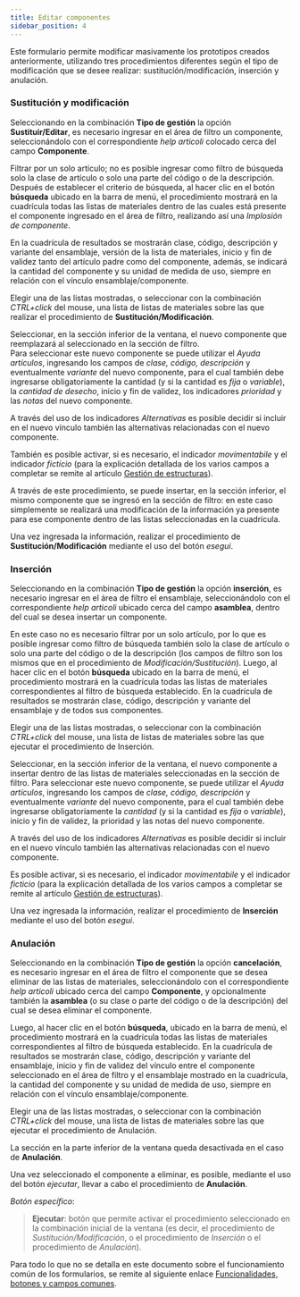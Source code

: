```yaml
---
title: Editar componentes
sidebar_position: 4
---
```


Este formulario permite modificar masivamente los prototipos creados anteriormente, utilizando tres procedimientos diferentes según el tipo de modificación que se desee realizar: sustitución/modificación, inserción y anulación.

### Sustitución y modificación

Seleccionando en la combinación **Tipo de gestión** la opción **Sustituir/Editar**, es necesario ingresar en el área de filtro un componente, seleccionándolo con el correspondiente *help articoli* colocado cerca del campo **Componente**.

Filtrar por un solo artículo; no es posible ingresar como filtro de búsqueda solo la clase de artículo o solo una parte del código o de la descripción.  
Después de establecer el criterio de búsqueda, al hacer clic en el botón **búsqueda** ubicado en la barra de menú, el procedimiento mostrará en la cuadrícula todas las listas de materiales dentro de las cuales está presente el componente ingresado en el área de filtro, realizando así una *Implosión de componente*.

En la cuadrícula de resultados se mostrarán clase, código, descripción y variante del ensamblaje, versión de la lista de materiales, inicio y fin de validez tanto del artículo padre como del componente, además, se indicará la cantidad del componente y su unidad de medida de uso, siempre en relación con el vínculo ensamblaje/componente.

Elegir una de las listas mostradas, o seleccionar con la combinación *CTRL+click* del mouse, una lista de listas de materiales sobre las que realizar el procedimiento de **Sustitución/Modificación**.

Seleccionar, en la sección inferior de la ventana, el nuevo componente que reemplazará al seleccionado en la sección de filtro.  
Para seleccionar este nuevo componente se puede utilizar el *Ayuda artículos*, ingresando los campos de *clase, código, descripción* y eventualmente *variante* del nuevo componente, para el cual también debe ingresarse obligatoriamente la cantidad (y si la cantidad es *fija* o *variable*), la *cantidad de desecho*, inicio y fin de validez, los indicadores *prioridad* y las *notas* del nuevo componente.

A través del uso de los indicadores *Alternativas* es posible decidir si incluir en el nuevo vínculo también las alternativas relacionadas con el nuevo componente.

También es posible activar, si es necesario, el indicador *movimentabile* y el indicador *ficticio* (para la explicación detallada de los varios campos a completar se remite al artículo [Gestión de estructuras](/docs/erp-home/registers/production/bill-of-materials/assemblies/structure-management)).

A través de este procedimiento, se puede insertar, en la sección inferior, el mismo componente que se ingresó en la sección de filtro: en este caso simplemente se realizará una modificación de la información ya presente para ese componente dentro de las listas seleccionadas en la cuadrícula.

Una vez ingresada la información, realizar el procedimiento de **Sustitución/Modificación** mediante el uso del botón *esegui*.

### Inserción

Seleccionando en la combinación **Tipo de gestión** la opción **inserción**, es necesario ingresar en el área de filtro el ensamblaje, seleccionándolo con el correspondiente *help articoli* ubicado cerca del campo **asamblea**, dentro del cual se desea insertar un componente.

En este caso no es necesario filtrar por un solo artículo, por lo que es posible ingresar como filtro de búsqueda también solo la clase de artículo o solo una parte del código o de la descripción (los campos de filtro son los mismos que en el procedimiento de *Modificación/Sustitución*). Luego, al hacer clic en el botón **búsqueda** ubicado en la barra de menú, el procedimiento mostrará en la cuadrícula todas las listas de materiales correspondientes al filtro de búsqueda establecido. En la cuadrícula de resultados se mostrarán clase, código, descripción y variante del ensamblaje y de todos sus componentes.

Elegir una de las listas mostradas, o seleccionar con la combinación *CTRL+click* del mouse, una lista de listas de materiales sobre las que ejecutar el procedimiento de Inserción.

Seleccionar, en la sección inferior de la ventana, el nuevo componente a insertar dentro de las listas de materiales seleccionadas en la sección de filtro. Para seleccionar este nuevo componente, se puede utilizar el *Ayuda artículos*, ingresando los campos de *clase, código, descripción* y eventualmente *variante* del nuevo componente, para el cual también debe ingresarse obligatoriamente la *cantidad* (y si la cantidad es *fija* o *variable*), inicio y fin de validez, la prioridad y las notas del nuevo componente.

A través del uso de los indicadores *Alternativas* es posible decidir si incluir en el nuevo vínculo también las alternativas relacionadas con el nuevo componente.

Es posible activar, si es necesario, el indicador *movimentabile* y el indicador *ficticio* (para la explicación detallada de los varios campos a completar se remite al artículo [Gestión de estructuras](/docs/erp-home/registers/production/bill-of-materials/assemblies/structure-management)).

Una vez ingresada la información, realizar el procedimiento de **Inserción** mediante el uso del botón *esegui*.

### Anulación

Seleccionando en la combinación **Tipo de gestión** la opción **cancelación**, es necesario ingresar en el área de filtro el componente que se desea eliminar de las listas de materiales, seleccionándolo con el correspondiente *help articoli* ubicado cerca del campo **Componente**, y opcionalmente también la **asamblea** (o su clase o parte del código o de la descripción) del cual se desea eliminar el componente.

Luego, al hacer clic en el botón **búsqueda**, ubicado en la barra de menú, el procedimiento mostrará en la cuadrícula todas las listas de materiales correspondientes al filtro de búsqueda establecido. En la cuadrícula de resultados se mostrarán clase, código, descripción y variante del ensamblaje, inicio y fin de validez del vínculo entre el componente seleccionado en el área de filtro y el ensamblaje mostrado en la cuadrícula, la cantidad del componente y su unidad de medida de uso, siempre en relación con el vínculo ensamblaje/componente.

Elegir una de las listas mostradas, o seleccionar con la combinación *CTRL+click* del mouse, una lista de listas de materiales sobre las que ejecutar el procedimiento de Anulación.

La sección en la parte inferior de la ventana queda desactivada en el caso de **Anulación**.

Una vez seleccionado el componente a eliminar, es posible, mediante el uso del botón *ejecutar*, llevar a cabo el procedimiento de **Anulación**.

*Botón específico*:

> **Ejecutar**: botón que permite activar el procedimiento seleccionado en la combinación inicial de la ventana (es decir, el procedimiento de *Sustitución/Modificación*, o el procedimiento de *Inserción* o el procedimiento de *Anulación*).

Para todo lo que no se detalla en este documento sobre el funcionamiento común de los formularios, se remite al siguiente enlace [Funcionalidades, botones y campos comunes](/docs/guide/common).